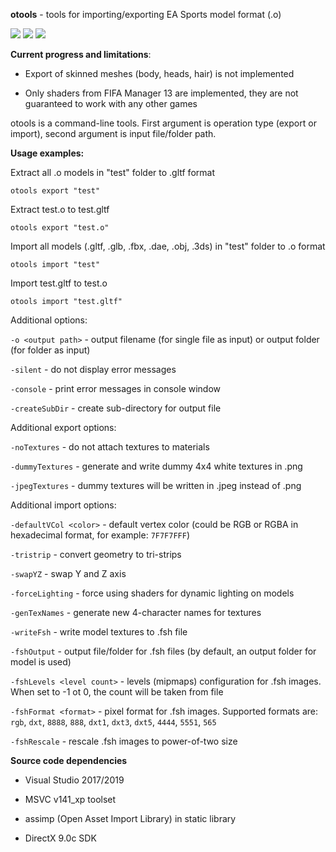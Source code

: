 **otools** - tools for importing/exporting EA Sports model format (.o)

![](https://i.imgur.com/KIF4gzwm.png) ![](https://i.imgur.com/EZOPG6im.png) ![](https://i.imgur.com/ALQGlXzm.png)

**Current progress and limitations**:

* Export of skinned meshes (body, heads, hair) is not implemented

* Only shaders from FIFA Manager 13 are implemented, they are not guaranteed to work with any other games

otools is a command-line tools. First argument is operation type (export or import), second argument is input file/folder path.

**Usage examples:**

Extract all .o models in "test" folder to .gltf format
```
otools export "test"
```
Extract test.o to test.gltf
```
otools export "test.o"
```
Import all models (.gltf, .glb, .fbx, .dae, .obj, .3ds) in "test" folder to .o format
```
otools import "test"
```
Import test.gltf to test.o
```
otools import "test.gltf"
```

Additional options:

`-o <output path>` - output filename (for single file as input) or output folder (for folder as input)

`-silent` - do not display error messages

`-console` - print error messages in console window

`-createSubDir` - create sub-directory for output file

Additional export options:

`-noTextures` - do not attach textures to materials

`-dummyTextures` - generate and write dummy 4x4 white textures in .png

`-jpegTextures` - dummy textures will be written in .jpeg instead of .png

Additional import options:

`-defaultVCol <color>` - default vertex color (could be RGB or RGBA in hexadecimal format, for example: `7F7F7FFF`)

`-tristrip` - convert geometry to tri-strips

`-swapYZ` - swap Y and Z axis

`-forceLighting` - force using shaders for dynamic lighting on models

`-genTexNames` - generate new 4-character names for textures

`-writeFsh` - write model textures to .fsh file

`-fshOutput` - output file/folder for .fsh files (by default, an output folder for model is used)

`-fshLevels <level count>` - levels (mipmaps) configuration for .fsh images. When set to -1 ot 0, the count will be taken from file

`-fshFormat <format>` - pixel format for .fsh images. Supported formats are: `rgb`, `dxt`, `8888`, `888`, `dxt1`, `dxt3`, `dxt5`, `4444`, `5551`, `565`

`-fshRescale` - rescale .fsh images to power-of-two size

**Source code dependencies**

* Visual Studio 2017/2019

* MSVC v141_xp toolset

* assimp (Open Asset Import Library) in static library

* DirectX 9.0c SDK